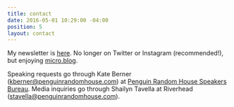 ```yaml
---
title: contact
date: 2016-05-01 10:29:00 -04:00
position: 5
layout: contact
---
```


My newsletter is [here](https://sarahendren.substack.com/). No longer on Twitter or Instagram (recommended!), but enjoying [micro.blog](https://micro.blog/ablerism).

Speaking requests go through Kate Berner (kberner@penguinrandomhouse.com) at [Penguin Random House Speakers Bureau](https://www.prhspeakers.com/about-us). Media inquiries go through Shailyn Tavella at Riverhead (stavella@penguinrandomhouse.com).

